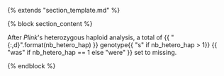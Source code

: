 {% extends "section_template.md" %}

{% block section_content %}

After _Plink_'s heterozygous haploid analysis, a total of
{{ "{:,d}".format(nb_hetero_hap) }} genotype{{ "s" if nb_hetero_hap > 1}}
{{ "was" if nb_hetero_hap == 1 else "were" }} set to missing.

{% endblock %}
